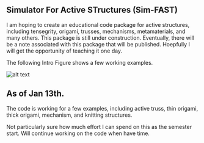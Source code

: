 ## Simulator For Active STructures (Sim-FAST)

I am hoping to create an educational code package for active structures, 
including tensegrity, origami, trusses, mechanisms, metamaterials, and many others. 
This package is still under construction.
Eventually, there will be a note associated with this package that will be published. 
Hoepfully I will get the opportunity of teaching it one day. 

The following Intro Figure shows a few working examples.

![alt text](https://github.com/zzhuyii/Sim-FAST/blob/main/Figures/Intro.png)

## As of Jan 13th. 

The code is working for a few examples, including active truss, thin origami, thick origami, mechanism, and knitting structures. 

Not particularly sure how much effort I can spend on this as the semester start. 
Will continue working on the code when have time. 






